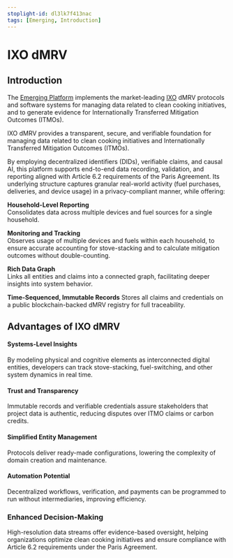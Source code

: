```yaml
---
stoplight-id: dl3lk7f413nac
tags: [Emerging, Introduction]
---
```


# IXO dMRV

## Introduction  
The [Emerging Platform](https://emerging.eco) implements the market-leading [IXO](https://ixo.world) dMRV protocols and software systems for managing data related to clean cooking initiatives, and to generate evidence for Internationally Transferred Mitigation Outcomes (ITMOs).

IXO dMRV provides a transparent, secure, and verifiable foundation for managing data related to clean cooking initiatives and Internationally Transferred Mitigation Outcomes (ITMOs). 

By employing decentralized identifiers (DIDs), verifiable claims, and causal AI, this platform supports end-to-end data recording, validation, and reporting aligned with Article 6.2 requirements of the Paris Agreement. Its underlying structure captures granular real-world activity (fuel purchases, deliveries, and device usage) in a privacy-compliant manner, while offering:

**Household-Level Reporting**  
Consolidates data across multiple devices and fuel sources for a single household.

**Monitoring and Tracking**  
Observes usage of multiple devices and fuels within each household, to ensure accurate accounting for stove-stacking and to calculate mitigation outcomes without double-counting.

**Rich Data Graph**  
Links all entities and claims into a connected graph, facilitating deeper insights into system behavior.

**Time-Sequenced, Immutable Records** 
Stores all claims and credentials on a public blockchain-backed dMRV registry for full traceability.


## Advantages of IXO dMRV

#### Systems-Level Insights  
By modeling physical and cognitive elements as interconnected digital entities, developers can track stove-stacking, fuel-switching, and other system dynamics in real time.

#### Trust and Transparency  
Immutable records and verifiable credentials assure stakeholders that project data is authentic, reducing disputes over ITMO claims or carbon credits.

#### Simplified Entity Management  
Protocols deliver ready-made configurations, lowering the complexity of domain creation and maintenance.

#### Automation Potential  
Decentralized workflows, verification, and payments can be programmed to run without intermediaries, improving efficiency.

### Enhanced Decision-Making  
High-resolution data streams offer evidence-based oversight, helping organizations optimize clean cooking initiatives and ensure compliance with Article 6.2 requirements under the Paris Agreement.


